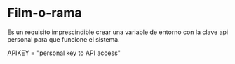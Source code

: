 # Film-o-rama
Es un requisito imprescindible crear una variable de entorno con la clave api personal para que funcione el sistema.

APIKEY = "personal key to API access" 